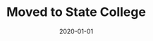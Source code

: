 ---
layout: layouts/post.html
title: Moved to State College
description: Knausgaard kinfolk small batch paleo.
date: 2020-01-01
location: 
featured_image: 
featured_project: false
featured_alt: 
tags: 
    - projects
project_type: 
    - life
---